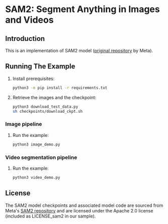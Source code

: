 # SAM2: Segment Anything in Images and Videos

## Introduction

This is an implementation of SAM2 model ([original repository](https://github.com/facebookresearch/sam2/tree/main) by Meta).

## Running The Example

1. Install prerequisites:

    ```bash
    python3 -m pip install -r requirements.txt
    ```

2. Retrieve the images and the checkpoint:

    ```bash
    python3 download_test_data.py
    sh checkpoints/download_ckpt.sh
    ```

### Image pipeline

1. Run the example:

    ```bash
    python3 image_demo.py
    ```

    <!--
    Tripy: TEST: EXPECTED_STDOUT Start
    ```
    Scores for each prediction: {0.78759766~5%} {0.640625~5%} {0.05099487~5%}
    ```
    Tripy: TEST: EXPECTED_STDOUT End
    -->

### Video segmentation pipeline

1. Run the example:

    ```bash
    python3 video_demo.py
    ```

    <!--
    Tripy: TEST: EXPECTED_STDOUT Start
    ```
    Frame 180, object 2 has mask properties: volume {16340~5%}, centre (0.0, {96~5%}, {134~5%})
    Frame 180, object 3 has mask properties: volume {4414~5%}, centre (0.0, {162~5%}, {421~5%})
    ```
    Tripy: TEST: EXPECTED_STDOUT End
    -->


## License
The SAM2 model checkpoints and associated model code are sourced from Meta's [SAM2 repository](https://github.com/facebookresearch/sam2/tree/main) and are licensed under the Apache 2.0 license (included as LICENSE_sam2 in our sample).
